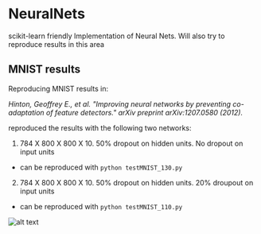 NeuralNets
==========

scikit-learn friendly Implementation of Neural Nets. Will also try to reproduce results in this area

## MNIST results
Reproducing MNIST results in:

*Hinton, Geoffrey E., et al. "Improving neural networks by preventing co-adaptation of feature detectors." arXiv preprint arXiv:1207.0580 (2012).*

reproduced the results with the following two networks:

1. 784 X 800 X 800 X 10. 50% dropout on hidden units. No dropout on input units
  * can be reproduced with `python testMNIST_130.py`
2. 784 X 800 X 800 X 10. 50% dropout on hidden units. 20% droupout on input units
  * can be reproduced with `python testMNIST_110.py`

![alt text](https://raw.githubusercontent.com/keithzhou/NeuralNets/master/result_130_vs_110.png 'Result 130 vs 110')
